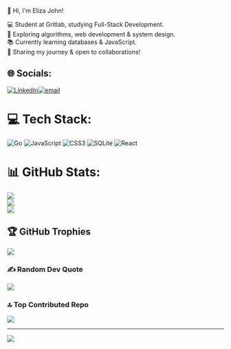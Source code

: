 👋 Hi, I'm Eliza John!

💻 Student at Gritlab, studying Full-Stack Development.<br>
🚀 Exploring algorithms, web development & system design.<br>
📚 Currently learning databases & JavaScript.<br>
📝 Sharing my journey & open to collaborations!<br>


## 🌐 Socials:
[![LinkedIn](https://img.shields.io/badge/LinkedIn-%230077B5.svg?logo=linkedin&logoColor=white)](https://www.linkedin.com/in/eliza-john-a83747350/)[![email](https://img.shields.io/badge/Email-D14836?logo=gmail&logoColor=white)](mailto:ejmilli03@gmail.com) 

# 💻 Tech Stack:
![Go](https://img.shields.io/badge/go-%2300ADD8.svg?style=for-the-badge&logo=go&logoColor=white) ![JavaScript](https://img.shields.io/badge/javascript-%23323330.svg?style=for-the-badge&logo=javascript&logoColor=%23F7DF1E) ![CSS3](https://img.shields.io/badge/css3-%231572B6.svg?style=for-the-badge&logo=css3&logoColor=white) ![SQLite](https://img.shields.io/badge/sqlite-%2307405e.svg?style=for-the-badge&logo=sqlite&logoColor=white) ![React](https://img.shields.io/badge/react-%2320232a.svg?style=for-the-badge&logo=react&logoColor=%2361DAFB)
# 📊 GitHub Stats:
![](https://github-readme-stats.vercel.app/api?username=ejmilli&theme=gruvbox&hide_border=false&include_all_commits=true&count_private=false)<br/>
![](https://nirzak-streak-stats.vercel.app/?user=ejmilli&theme=gruvbox&hide_border=false)<br/>
![](https://github-readme-stats.vercel.app/api/top-langs/?username=ejmilli&theme=gruvbox&hide_border=false&include_all_commits=true&count_private=false&layout=compact)

## 🏆 GitHub Trophies
![](https://github-profile-trophy.vercel.app/?username=ejmilli&theme=radical&no-frame=false&no-bg=true&margin-w=4)

### ✍️ Random Dev Quote
![](https://quotes-github-readme.vercel.app/api?type=horizontal&theme=radical)

### 🔝 Top Contributed Repo
![](https://github-contributor-stats.vercel.app/api?username=ejmilli&limit=5&theme=gruvbox&combine_all_yearly_contributions=true)

---
[![](https://visitcount.itsvg.in/api?id=ejmilli&icon=0&color=0)](https://visitcount.itsvg.in)

<!-- Proudly created with GPRM ( https://gprm.itsvg.in ) -->
